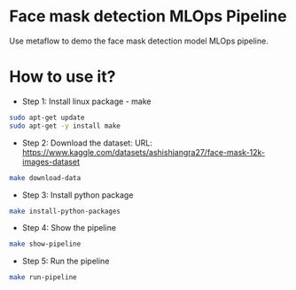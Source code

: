 # Face mask detection MLOps Pipeline
Use metaflow to demo the face mask detection model MLOps pipeline.

# How to use it?
- Step 1: Install linux package - make
```bash
sudo apt-get update
sudo apt-get -y install make
```

- Step 2: Download the dataset:
URL: https://www.kaggle.com/datasets/ashishjangra27/face-mask-12k-images-dataset
```bash
make download-data
```

- Step 3: Install python package
```bash
make install-python-packages
```

- Step 4: Show the pipeline
```bash
make show-pipeline
```

- Step 5: Run the pipeline
```bash
make run-pipeline
```
